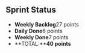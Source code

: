 ## Sprint Status
-   **Weekly Backlog**27 points
-   **Daily Done**6 points
-   **Weekly Done**7 points
-   **TOTAL:****40 points**